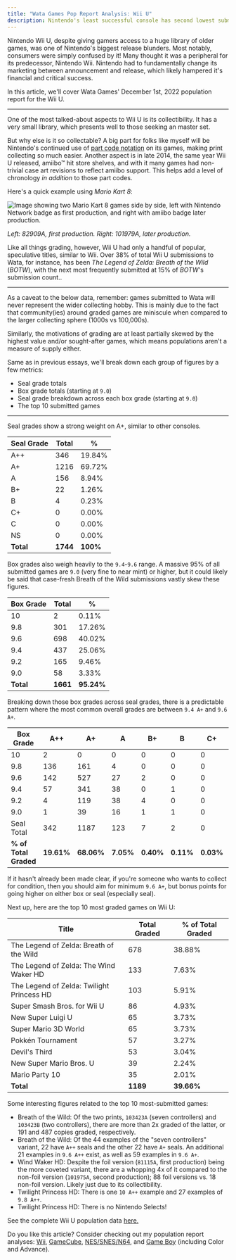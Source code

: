 ```yaml
---
title: "Wata Games Pop Report Analysis: Wii U"
description: Nintendo's least successful console has second lowest submission rate
---
```

Nintendo Wii U, despite giving gamers access to a huge library of older games, was one of Nintendo's biggest release blunders. Most notably, consumers were simply confused by it! Many thought it was a peripheral for its predecessor, Nintendo Wii. Nintendo had to fundamentally change its marketing between announcement and release, which likely hampered it's financial and critical success.

In this article, we'll cover Wata Games' December 1st, 2022 population report for the Wii U.

- - -

One of the most talked-about aspects to Wii U is its collectibility. It has a very small library, which presents well to those seeking an master set.

But why else is it so collectable? A big part for folks like myself will be Nintendo's continued use of [part code notation](https://www.afew.games/essays/decoding-modern-nintendo-print-variants) on its games, making print collecting so much easier. Another aspect is in late 2014, the same year Wii U released, amiibo™ hit store shelves, and with it many games had non-trivial case art revisions to reflect amiibo support. This helps add a level of chronology *in addition* to those part codes.

Here's a quick example using *Mario Kart 8*:

![Image showing two Mario Kart 8 games side by side, left with Nintendo Network badge as first production, and right with amiibo badge later production.](/uploads/wii_u_print_example.png)

*Left: 82909A, first production. Right: 101979A, later production.*

Like all things grading, however, Wii U had only a handful of popular, speculative titles, similar to Wii. Over 38% of total Wii U submissions to Wata, for instance, has been *The Legend of Zelda: Breath of the Wild* (*BOTW*), with the next most frequently submitted at 15% of *BOTW*'s submission count..

- - -

As a caveat to the below data, remember: games submitted to Wata will never represent the wider collecting hobby. This is mainly due to the fact that community(ies) around graded games are miniscule when compared to the larger collecting sphere (1000s vs 100,000s).

Similarly, the motivations of grading are at least partially skewed by the highest value and/or sought-after games, which means populations aren't a measure of supply either.

Same as in previous essays, we'll break down each group of figures by a few metrics:

* Seal grade totals
* Box grade totals (starting at `9.0`)
* Seal grade breakdown across each box grade (starting at `9.0`)
* The top 10 submitted games

- - -

Seal grades show a strong weight on A+, similar to other consoles.

| Seal Grade | Total    | %        |
| ---------- | -------- | -------- |
| A++        | 346      | 19.84%   |
| A+         | 1216     | 69.72%   |
| A          | 156      | 8.94%    |
| B+         | 22       | 1.26%    |
| B          | 4        | 0.23%    |
| C+         | 0        | 0.00%    |
| C          | 0        | 0.00%    |
| NS         | 0        | 0.00%    |
| **Total**  | **1744** | **100%** |

Box grades also weigh heavily to the `9.4`-`9.6` range. A massive 95% of all submitted games are `9.0` (very fine to near mint) or higher, but it could likely be said that case-fresh Breath of the Wild submissions vastly skew these figures.

| Box Grade | Total    | %          |
| --------- | -------- | ---------- |
| 10        | 2        | 0.11%      |
| 9.8       | 301      | 17.26%     |
| 9.6       | 698      | 40.02%     |
| 9.4       | 437      | 25.06%     |
| 9.2       | 165      | 9.46%      |
| 9.0       | 58       | 3.33%      |
| **Total** | **1661** | **95.24%** |

Breaking down those box grades across seal grades, there is a predictable pattern where the most common overall grades are between `9.4 A+` and `9.6 A+`.

| Box Grade             | A++        | A+         | A         | B+        | B         | C+        | C         | NS        |
| --------------------- | ---------- | ---------- | --------- | --------- | --------- | --------- | --------- | --------- |
| 10                    | 2          | 0          | 0         | 0         | 0         | 0         | 0         | 0         |
| 9.8                   | 136        | 161        | 4         | 0         | 0         | 0         | 0         | 0         |
| 9.6                   | 142        | 527        | 27        | 2         | 0         | 0         | 0         | 0         |
| 9.4                   | 57         | 341        | 38        | 0         | 1         | 0         | 0         | 0         |
| 9.2                   | 4          | 119        | 38        | 4         | 0         | 0         | 0         | 1         |
| 9.0                   | 1          | 39         | 16        | 1         | 1         | 0         | 0         | 0         |
| Seal Total            | 342        | 1187       | 123       | 7         | 2         | 0         | 0         | 0         |
| **% of Total Graded** | **19.61%** | **68.06%** | **7.05%** | **0.40%** | **0.11%** | **0.03%** | **0.00%** | **0.03%** |

If it hasn't already been made clear, if you're someone who wants to collect for condition, then you should aim for minimum `9.6 A+`, but bonus points for going higher on either box or seal (especially seal).

Next up, here are the top 10 most graded games on Wii U:

| Title                                     | Total Graded | % of Total Graded |
| ----------------------------------------- | ------------ | ----------------- |
| The Legend of Zelda: Breath of the Wild   | 678          | 38.88%            |
| The Legend of Zelda: The Wind Waker HD    | 133          | 7.63%             |
| The Legend of Zelda: Twilight Princess HD | 103          | 5.91%             |
| Super Smash Bros. for Wii U               | 86           | 4.93%             |
| New Super Luigi U                         | 65           | 3.73%             |
| Super Mario 3D World                      | 65           | 3.73%             |
| Pokkén Tournament                         | 57           | 3.27%             |
| Devil's Third                             | 53           | 3.04%             |
| New Super Mario Bros. U                   | 39           | 2.24%             |
| Mario Party 10                            | 35           | 2.01%             |
| **Total**                                 | **1189**     | **39.66%**        |

Some interesting figures related to the top 10 most-submitted games:

* Breath of the Wild: Of the two prints, `103423A` (seven controllers) and `103423B` (two controllers), there are more than 2x graded of the latter, or 191 and 487 copies graded, respectively.
* Breath of the Wild: Of the 44 examples of the "seven controllers" variant, 22 have `A++` seals and the other 22 have `A+` seals. An additional 21 examples in `9.6 A++` exist, as well as 59 examples in `9.6 A+`.
* Wind Waker HD: Despite the foil version (`81115A`, first production) being the more coveted variant, there are a whopping 4x of it compared to the non-foil version (`101975A`, second production); 88 foil versions vs. 18 non-foil version. Likely just due to its collectibility.
* Twilight Princess HD: There is one `10 A++` example and 27 examples of `9.8 A++`.
* Twilight Princess HD: There is no Nintendo Selects!

See the complete Wii U population data [here.](https://www.watagames.com/populations/wii_u/index.html)

Do you like this article? Consider checking out my population report analyses: [Wii](https://www.afew.games/essays/nintendo-wii-pop-report-analysis), [GameCube](https://www.afew.games/essays/first-wave-of-modern-population-reports-are-here), [NES/SNES/N64](https://www.afew.games/essays/wata-games-pop-report-analysis-nes-snes-and-n64), and [Game Boy](https://www.afew.games/essays/seal-grades-are-here-for-wata-graded-games) (including Color and Advance).